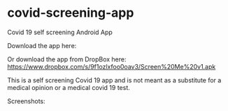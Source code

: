 # covid-screening-app
Covid 19 self screening Android App

Download the app here: 

Or download the app from DropBox here: https://www.dropbox.com/s/9f1ozlxfoo0oav3/Screen%20Me%20v1.apk

This is a self screening Covid 19 app and is not meant as a substitute for a medical opinion or a medical covid 19 test.

Screenshots:

<a href="https://imgur.com/kJvPoX4"></a>
<a href="https://imgur.com/rKe3k7v"></a>
